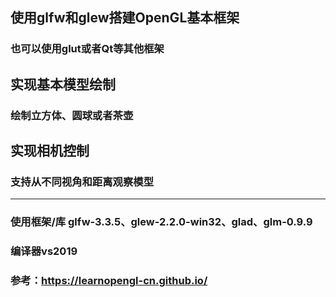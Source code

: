 ## 使用glfw和glew搭建OpenGL基本框架
### 也可以使用glut或者Qt等其他框架
## 实现基本模型绘制
### 绘制立方体、圆球或者茶壶
## 实现相机控制
### 支持从不同视角和距离观察模型
********
### 使用框架/库 glfw-3.3.5、glew-2.2.0-win32、glad、glm-0.9.9
### 编译器vs2019
### 参考：https://learnopengl-cn.github.io/

